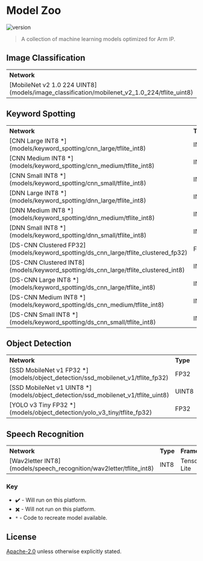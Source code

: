 # Model Zoo 
![version](https://img.shields.io/badge/version-20.12-0091BD)
> A collection of machine learning models optimized for Arm IP.


## Image Classification

<table>
    <tr>
        <th width="250" style="text-align:left">Network</th>
        <th width="100" style="text-align:left">Type</th>
        <th width="160" style="text-align:left">Framework</th>
        <th width="100" style="text-align:left">Cortex-A</th>
        <th width="100" style="text-align:left">Cortex-M</th>
        <th width="100" style="text-align:left">Mali GPU</th>
        <th width="100" style="text-align:left">Ethos U</th>
    </tr>
    <tr>
        <td>[MobileNet v2 1.0 224 UINT8](models/image_classification/mobilenet_v2_1.0_224/tflite_uint8)</td>
        <td>UINT8</td>
        <td>TensorFlow Lite</td>
        <td align="center">:heavy_check_mark:</td>
        <td align="center">:heavy_multiplication_x:</td>
        <td align="center">:heavy_check_mark:</td>
        <td align="center">:heavy_check_mark:</td>
    </tr>
</table>

## Keyword Spotting

<table>
    <tr>
        <th width="250" style="text-align:left">Network</th>
        <th width="100" style="text-align:left">Type</th>
        <th width="160" style="text-align:left">Framework</th>
        <th width="100" style="text-align:left">Cortex-A</th>
        <th width="100" style="text-align:left">Cortex-M</th>
        <th width="100" style="text-align:left">Mali GPU</th>
        <th width="100" style="text-align:left">Ethos U</th>
    </tr>
    <tr>
        <td>[CNN Large INT8 *](models/keyword_spotting/cnn_large/tflite_int8)</td>
        <td>INT8</td>
        <td>TensorFlow Lite</td>
        <td align="center">:heavy_check_mark:</td>
        <td align="center">:heavy_check_mark:</td>
        <td align="center">:heavy_check_mark:</td>
        <td align="center">:heavy_check_mark:</td>
    </tr>
    <tr>
        <td>[CNN Medium INT8 *](models/keyword_spotting/cnn_medium/tflite_int8)</td>
        <td>INT8</td>
        <td>TensorFlow Lite</td>
        <td align="center">:heavy_check_mark:</td>
        <td align="center">:heavy_check_mark:</td>
        <td align="center">:heavy_check_mark:</td>
        <td align="center">:heavy_check_mark:</td>
    </tr>
    <tr>
        <td>[CNN Small INT8 *](models/keyword_spotting/cnn_small/tflite_int8)</td>
        <td>INT8</td>
        <td>TensorFlow Lite</td>
        <td align="center">:heavy_check_mark:</td>
        <td align="center">:heavy_check_mark:</td>
        <td align="center">:heavy_check_mark:</td>
        <td align="center">:heavy_check_mark:</td>
    </tr>
    <tr>
        <td>[DNN Large INT8 *](models/keyword_spotting/dnn_large/tflite_int8)</td>
        <td>INT8</td>
        <td>TensorFlow Lite</td>
        <td align="center">:heavy_check_mark:</td>
        <td align="center">:heavy_check_mark:</td>
        <td align="center">:heavy_check_mark:</td>
        <td align="center">:heavy_check_mark:</td>
    </tr>
    <tr>
        <td>[DNN Medium INT8 *](models/keyword_spotting/dnn_medium/tflite_int8)</td>
        <td>INT8</td>
        <td>TensorFlow Lite</td>
        <td align="center">:heavy_check_mark:</td>
        <td align="center">:heavy_check_mark:</td>
        <td align="center">:heavy_check_mark:</td>
        <td align="center">:heavy_check_mark:</td>
    </tr>
    <tr>
        <td>[DNN Small INT8 *](models/keyword_spotting/dnn_small/tflite_int8)</td>
        <td>INT8</td>
        <td>TensorFlow Lite</td>
        <td align="center">:heavy_check_mark:</td>
        <td align="center">:heavy_check_mark:</td>
        <td align="center">:heavy_check_mark:</td>
        <td align="center">:heavy_check_mark:</td>
    </tr>
    <tr>
        <td>[DS-CNN Clustered FP32](models/keyword_spotting/ds_cnn_large/tflite_clustered_fp32)</td>
        <td>FP32</td>
        <td>TensorFlow Lite</td>
        <td align="center">:heavy_check_mark:</td>
        <td align="center">:heavy_multiplication_x:</td>
        <td align="center">:heavy_check_mark:</td>
        <td align="center">:heavy_multiplication_x:</td>
    </tr>
    <tr>
        <td>[DS-CNN Clustered INT8](models/keyword_spotting/ds_cnn_large/tflite_clustered_int8)</td>
        <td>INT8</td>
        <td>TensorFlow Lite</td>
        <td align="center">:heavy_check_mark:</td>
        <td align="center">:heavy_check_mark:</td>
        <td align="center">:heavy_check_mark:</td>
        <td align="center">:heavy_check_mark:</td>
    </tr>
    <tr>
        <td>[DS-CNN Large INT8 *](models/keyword_spotting/ds_cnn_large/tflite_int8)</td>
        <td>INT8</td>
        <td>TensorFlow Lite</td>
        <td align="center">:heavy_check_mark:</td>
        <td align="center">:heavy_check_mark:</td>
        <td align="center">:heavy_check_mark:</td>
        <td align="center">:heavy_check_mark:</td>
    </tr>
    <tr>
        <td>[DS-CNN Medium INT8 *](models/keyword_spotting/ds_cnn_medium/tflite_int8)</td>
        <td>INT8</td>
        <td>TensorFlow Lite</td>
        <td align="center">:heavy_check_mark:</td>
        <td align="center">:heavy_check_mark:</td>
        <td align="center">:heavy_check_mark:</td>
        <td align="center">:heavy_check_mark:</td>
    </tr>
    <tr>
        <td>[DS-CNN Small INT8 *](models/keyword_spotting/ds_cnn_small/tflite_int8)</td>
        <td>INT8</td>
        <td>TensorFlow Lite</td>
        <td align="center">:heavy_check_mark:</td>
        <td align="center">:heavy_check_mark:</td>
        <td align="center">:heavy_check_mark:</td>
        <td align="center">:heavy_check_mark:</td>
    </tr>
</table>

## Object Detection

<table>
    <tr>
        <th width="250" style="text-align:left">Network</th>
        <th width="100" style="text-align:left">Type</th>
        <th width="160" style="text-align:left">Framework</th>
        <th width="100" style="text-align:left">Cortex-A</th>
        <th width="100" style="text-align:left">Cortex-M</th>
        <th width="100" style="text-align:left">Mali GPU</th>
        <th width="100" style="text-align:left">Ethos U</th>
    </tr>
    <tr>
        <td>[SSD MobileNet v1 FP32 *](models/object_detection/ssd_mobilenet_v1/tflite_fp32)</td>
        <td>FP32</td>
        <td>TensorFlow Lite</td>
        <td align="center">:heavy_check_mark:</td>
        <td align="center">:heavy_multiplication_x:</td>
        <td align="center">:heavy_check_mark:</td>
        <td align="center">:heavy_multiplication_x:</td>
    </tr>
    <tr>
        <td>[SSD MobileNet v1 UINT8 *](models/object_detection/ssd_mobilenet_v1/tflite_uint8)</td>
        <td>UINT8</td>
        <td>TensorFlow Lite</td>
        <td align="center">:heavy_check_mark:</td>
        <td align="center">:heavy_multiplication_x:</td>
        <td align="center">:heavy_check_mark:</td>
        <td align="center">:heavy_multiplication_x:</td>
    </tr>
    <tr>
        <td>[YOLO v3 Tiny FP32 *](models/object_detection/yolo_v3_tiny/tflite_fp32)</td>
        <td>FP32</td>
        <td>TensorFlow Lite</td>
        <td align="center">:heavy_check_mark:</td>
        <td align="center">:heavy_multiplication_x:</td>
        <td align="center">:heavy_check_mark:</td>
        <td align="center">:heavy_multiplication_x:</td>
    </tr>
</table>

## Speech Recognition

<table>
    <tr>
        <th width="250" style="text-align:left">Network</th>
        <th width="100" style="text-align:left">Type</th>
        <th width="160" style="text-align:left">Framework</th>
        <th width="100" style="text-align:left">Cortex-A</th>
        <th width="100" style="text-align:left">Cortex-M</th>
        <th width="100" style="text-align:left">Mali GPU</th>
        <th width="100" style="text-align:left">Ethos U</th>
    </tr>
    <tr>
        <td>[Wav2letter INT8](models/speech_recognition/wav2letter/tflite_int8)</td>
        <td>INT8</td>
        <td>TensorFlow Lite</td>
        <td align="center">:heavy_check_mark:</td>
        <td align="center">:heavy_check_mark:</td>
        <td align="center">:heavy_check_mark:</td>
        <td align="center">:heavy_check_mark:</td>
    </tr>
</table>

### Key
* :heavy_check_mark: - Will run on this platform.
* :heavy_multiplication_x: - Will not run on this platform.
* `*` - Code to recreate model available.


## License
[Apache-2.0](https://spdx.org/licenses/Apache-2.0.html) unless otherwise explicitly stated.


